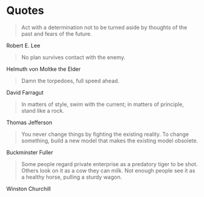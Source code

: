 # Quotes

> Act with a determination not to be turned aside by thoughts of the past and fears of the future.

Robert E. Lee

> No plan survives contact with the enemy.

Helmuth von Moltke the Elder

> Damn the torpedoes, full speed ahead.

David Farragut

> In matters of style, swim with the current; in matters of principle, stand like a rock.

Thomas Jefferson

> You never change things by fighting the existing reality. To change something, build a new model that makes the existing model obsolete.

Buckminster Fuller

> Some people regard private enterprise as a predatory tiger to be shot. Others look on it as a cow they can milk. Not enough people see it as a healthy horse, pulling a sturdy wagon.

Winston Churchill
